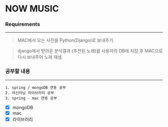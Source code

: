 # NOW MUSIC
### Requirements
--------
> MAC에서 오는 사진을 Python(Django)로 보내주기

> django에서 받아온 분석결과 (추천된 노래)를 사용자의 DB에 저장 후 MAC으로 다시 보내주어 노래 재생.

### 공부할 내용
-----

    1. spring / mongoDB 연동 공부
    2. 머신러닝 라이브러리 공부
    3. spring - mac 연동 공부

* [x] mongoDB
* [x] mac
* [x] 라이브러리